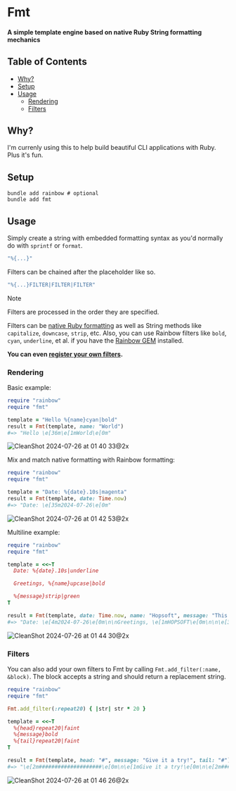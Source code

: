 # Fmt

#### A simple template engine based on native Ruby String formatting mechanics

<!-- Tocer[start]: Auto-generated, don't remove. -->

## Table of Contents

  - [Why?](#why)
  - [Setup](#setup)
  - [Usage](#usage)
    - [Rendering](#rendering)
    - [Filters](#filters)

<!-- Tocer[finish]: Auto-generated, don't remove. -->

## Why?

I'm currenly using this to help build beautiful CLI applications with Ruby. Plus it's fun.

## Setup

```
bundle add rainbow # optional
bundle add fmt
```

## Usage

Simply create a string with embedded formatting syntax as you'd normally do with `sprintf` or `format`.

```ruby
"%{...}"
```

Filters can be chained after the placeholder like so.

```ruby
"%{...}FILTER|FILTER|FILTER"
```

> [!NOTE]
> Filters are processed in the order they are specified.

Filters can be [native Ruby formatting](https://docs.ruby-lang.org/en/master/format_specifications_rdoc.html) as well as String methods like `capitalize`, `downcase`, `strip`, etc.
Also, you can use Rainbow filters like `bold`, `cyan`, `underline`, et al. if you have the [Rainbow GEM](https://github.com/ku1ik/rainbow) installed.

**You can even [register your own filters](#filters).**

### Rendering

Basic example:

```ruby
require "rainbow"
require "fmt"

template = "Hello %{name}cyan|bold"
result = Fmt(template, name: "World")
#=> "Hello \e[36m\e[1mWorld\e[0m"
```

![CleanShot 2024-07-26 at 01 40 33@2x](https://github.com/user-attachments/assets/04ff90e6-254a-42d4-9169-586ac24b82f0)

Mix and match native formatting with Rainbow formatting:

```ruby
require "rainbow"
require "fmt"

template = "Date: %{date}.10s|magenta"
result = Fmt(template, date: Time.now)
#=> "Date: \e[35m2024-07-26\e[0m"
```

![CleanShot 2024-07-26 at 01 42 53@2x](https://github.com/user-attachments/assets/507913b0-826b-4526-9c79-27f766c904b3)

Multiline example:

```ruby
require "rainbow"
require "fmt"

template = <<~T
  Date: %{date}.10s|underline

  Greetings, %{name}upcase|bold

  %{message}strip|green
T

result = Fmt(template, date: Time.now, name: "Hopsoft", message: "This is neat!")
#=> "Date: \e[4m2024-07-26\e[0m\n\nGreetings, \e[1mHOPSOFT\e[0m\n\n\e[32mThis is neat!\e[0m\n"
```

![CleanShot 2024-07-26 at 01 44 30@2x](https://github.com/user-attachments/assets/8926009c-7cf1-4140-9a2a-6ed718d50926)

### Filters

You can also add your own filters to Fmt by calling `Fmt.add_filter(:name, &block)`.
The block accepts a string and should return a replacement string.

```ruby
require "rainbow"
require "fmt"

Fmt.add_filter(:repeat20) { |str| str * 20 }

template = <<~T
  %{head}repeat20|faint
  %{message}bold
  %{tail}repeat20|faint
T

result = Fmt(template, head: "#", message: "Give it a try!", tail: "#")
#=> "\e[2m####################\e[0m\n\e[1mGive it a try!\e[0m\n\e[2m####################\e[0m\n"
```

![CleanShot 2024-07-26 at 01 46 26@2x](https://github.com/user-attachments/assets/bd1d67c6-1182-428b-be05-756f3d330f67)
